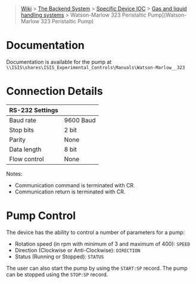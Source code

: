 > [Wiki](Home) > [The Backend System](The-Backend-System) > [Specific Device IOC](Specific-Device-IOC) > [Gas and liquid handling systems](Gas-And-Liquid-Handling-Systems) > Watson-Marlow 323 Peristaltic Pump](Watson-Marlow 323 Peristaltic Pump)

# Documentation

Documentation is available for the pump at `\\ISIS\shares\ISIS_Experimental_Controls\Manuals\Watson-Marlow__323`

# Connection Details
  
|      RS-232 Settings         |   |
|---------------|------------------|
|     Baud rate | 9600 Baud        |
|     Stop bits | 2 bit            |
|        Parity | None             |
|   Data length | 8 bit            |
|  Flow control | None             |

Notes:
 - Communication command is terminated with CR.
 - Communication return is terminated with CR. 

# Pump Control

The device has the ability to control a number of parameters for a pump:

- Rotation speed (in rpm with minimum of 3 and maximum of 400): `SPEED`
- Direction (Clockwise or Anti-Clockwise): `DIRECTION`
- Status (Running or Stopped): `STATUS`


The user can also start the pump by using the `START:SP` record. The pump can be stopped using the `STOP:SP` record.
